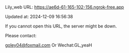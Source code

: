 Lily_web URL: https://ae6d-61-165-102-156.ngrok-free.app

Updated at: 2024-12-09 16:56:38

If you cannot open this URL, the server might be down.

Please contact: 

goley04@foxmail.com Or Wechat:GL_yeaH